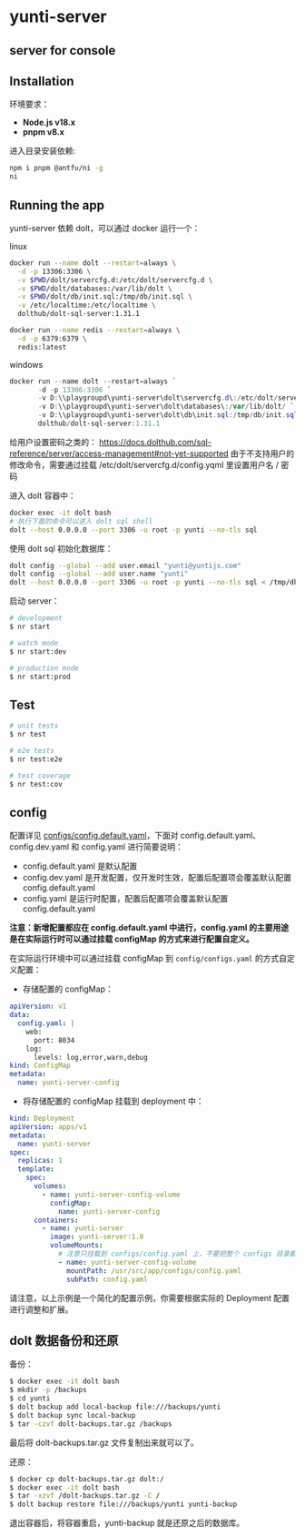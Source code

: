 # yunti-server

## server for console

## Installation

环境要求：

- **Node.js v18.x**
- **pnpm v8.x**

进入目录安装依赖:

```bash
npm i pnpm @antfu/ni -g
ni
```

## Running the app

yunti-server 依赖 dolt，可以通过 docker 运行一个：

linux

```bash
docker run --name dolt --restart=always \
  -d -p 13306:3306 \
  -v $PWD/dolt/servercfg.d:/etc/dolt/servercfg.d \
  -v $PWD/dolt/databases:/var/lib/dolt \
  -v $PWD/dolt/db/init.sql:/tmp/db/init.sql \
  -v /etc/localtime:/etc/localtime \
  dolthub/dolt-sql-server:1.31.1

docker run --name redis --restart=always \
  -d -p 6379:6379 \
  redis:latest
```

windows

```powershell
docker run --name dolt --restart=always `
       -d -p 13306:3306 `
       -v D:\\playgroupd\yunti-server\dolt\servercfg.d\:/etc/dolt/servercfg.d/ `
       -v D:\\playgroupd\yunti-server\dolt\databases\:/var/lib/dolt/ `
       -v D:\\playgroupd\yunti-server\dolt\db\init.sql:/tmp/db/init.sql `
       dolthub/dolt-sql-server:1.31.1
```

给用户设置密码之类的：
<https://docs.dolthub.com/sql-reference/server/access-management#not-yet-supported>
由于不支持用户的修改命令，需要通过挂载 /etc/dolt/servercfg.d/config.yqml 里设置用户名 / 密码

进入 dolt 容器中：

```bash
docker exec -it dolt bash
# 执行下面的命令可以进入 dolt sql shell
dolt --host 0.0.0.0 --port 3306 -u root -p yunti --no-tls sql
```

使用 dolt sql 初始化数据库：

```bash
dolt config --global --add user.email "yunti@yuntijs.com"
dolt config --global --add user.name "yunti"
dolt --host 0.0.0.0 --port 3306 -u root -p yunti --no-tls sql < /tmp/db/init.sql
```

启动 server：

```bash
# development
$ nr start

# watch mode
$ nr start:dev

# production mode
$ nr start:prod
```

## Test

```bash
# unit tests
$ nr test

# e2e tests
$ nr test:e2e

# test coverage
$ nr test:cov
```

## config

配置详见 [configs/config.default.yaml](configs/config.default.yaml)，下面对 config.default.yaml、config.dev.yaml 和 config.yaml 进行简要说明：

- config.default.yaml 是默认配置
- config.dev.yaml 是开发配置，仅开发时生效，配置后配置项会覆盖默认配置 config.default.yaml
- config.yaml 是运行时配置，配置后配置项会覆盖默认配置 config.default.yaml

**注意：新增配置都应在 config.default.yaml 中进行，config.yaml 的主要用途是在实际运行时可以通过挂载 configMap 的方式来进行配置自定义。**

在实际运行环境中可以通过挂载 configMap 到 `config/configs.yaml` 的方式自定义配置：

- 存储配置的 configMap：

```yaml
apiVersion: v1
data:
  config.yaml: |
    web:
      port: 8034
    log:
      levels: log,error,warn,debug
kind: ConfigMap
metadata:
  name: yunti-server-config
```

- 将存储配置的 configMap 挂载到 deployment 中：

```yaml
kind: Deployment
apiVersion: apps/v1
metadata:
  name: yunti-server
spec:
  replicas: 1
  template:
    spec:
      volumes:
        - name: yunti-server-config-volume
          configMap:
            name: yunti-server-config
      containers:
        - name: yunti-server
          image: yunti-server:1.0
          volumeMounts:
            # 注意只挂载到 configs/config.yaml 上，不要把整个 configs 目录都挂载了
            - name: yunti-server-config-volume
              mountPath: /usr/src/app/configs/config.yaml
              subPath: config.yaml
```

请注意，以上示例是一个简化的配置示例，你需要根据实际的 Deployment 配置进行调整和扩展。

## dolt 数据备份和还原

备份：

```bash
$ docker exec -it dolt bash
$ mkdir -p /backups
$ cd yunti
$ dolt backup add local-backup file:///backups/yunti
$ dolt backup sync local-backup
$ tar -czvf dolt-backups.tar.gz /backups
```

最后将 dolt-backups.tar.gz 文件复制出来就可以了。

还原：

```bash
$ docker cp dolt-backups.tar.gz dolt:/
$ docker exec -it dolt bash
$ tar -xzvf /dolt-backups.tar.gz -C /
$ dolt backup restore file:///backups/yunti yunti-backup
```

退出容器后，将容器重启，yunti-backup 就是还原之后的数据库。
